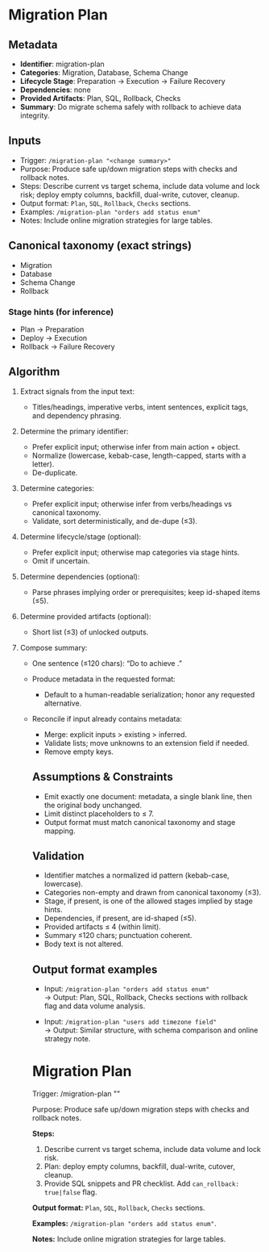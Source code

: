 # Migration Plan

## Metadata

- **Identifier**: migration-plan  
- **Categories**: Migration, Database, Schema Change  
- **Lifecycle Stage**: Preparation → Execution → Failure Recovery  
- **Dependencies**: none  
- **Provided Artifacts**: Plan, SQL, Rollback, Checks  
- **Summary**: Do migrate schema safely with rollback to achieve data integrity.

## Inputs

- Trigger: `/migration-plan "<change summary>"`  
- Purpose: Produce safe up/down migration steps with checks and rollback notes.  
- Steps: Describe current vs target schema, include data volume and lock risk; deploy empty columns, backfill, dual-write, cutover, cleanup.  
- Output format: `Plan`, `SQL`, `Rollback`, `Checks` sections.  
- Examples: `/migration-plan "orders add status enum"`  
- Notes: Include online migration strategies for large tables.

## Canonical taxonomy (exact strings)

- Migration
- Database
- Schema Change
- Rollback

### Stage hints (for inference)

- Plan → Preparation  
- Deploy → Execution  
- Rollback → Failure Recovery  

## Algorithm

1. Extract signals from the input text:  
   - Titles/headings, imperative verbs, intent sentences, explicit tags, and dependency phrasing.

2. Determine the primary identifier:  
   - Prefer explicit input; otherwise infer from main action + object.  
   - Normalize (lowercase, kebab-case, length-capped, starts with a letter).  
   - De-duplicate.

3. Determine categories:  
   - Prefer explicit input; otherwise infer from verbs/headings vs canonical taxonomy.  
   - Validate, sort deterministically, and de-dupe (≤3).

4. Determine lifecycle/stage (optional):  
   - Prefer explicit input; otherwise map categories via stage hints.  
   - Omit if uncertain.

5. Determine dependencies (optional):  
   - Parse phrases implying order or prerequisites; keep id-shaped items (≤5).  

6. Determine provided artifacts (optional):  
   - Short list (≤3) of unlocked outputs.

7. Compose summary:  
   - One sentence (≤120 chars): “Do <verb> <object> to achieve <outcome>.”

8. Produce metadata in the requested format:  
   - Default to a human-readable serialization; honor any requested alternative.

9. Reconcile if input already contains metadata:  
   - Merge: explicit inputs > existing > inferred.  
   - Validate lists; move unknowns to an extension field if needed.  
   - Remove empty keys.

## Assumptions & Constraints

- Emit exactly one document: metadata, a single blank line, then the original body unchanged.
- Limit distinct placeholders to ≤ 7.
- Output format must match canonical taxonomy and stage mapping.

## Validation

- Identifier matches a normalized id pattern (kebab-case, lowercase).  
- Categories non-empty and drawn from canonical taxonomy (≤3).  
- Stage, if present, is one of the allowed stages implied by stage hints.  
- Dependencies, if present, are id-shaped (≤5).  
- Provided artifacts ≤ 4 (within limit).  
- Summary ≤120 chars; punctuation coherent.  
- Body text is not altered.

## Output format examples

- Input: `/migration-plan "orders add status enum"`  
  → Output: Plan, SQL, Rollback, Checks sections with rollback flag and data volume analysis.  

- Input: `/migration-plan "users add timezone field"`  
  → Output: Similar structure, with schema comparison and online strategy note.

# Migration Plan

Trigger: /migration-plan "<change summary>"

Purpose: Produce safe up/down migration steps with checks and rollback notes.

**Steps:**

1. Describe current vs target schema, include data volume and lock risk.
2. Plan: deploy empty columns, backfill, dual-write, cutover, cleanup.
3. Provide SQL snippets and PR checklist. Add `can_rollback: true|false` flag.

**Output format:** `Plan`, `SQL`, `Rollback`, `Checks` sections.

**Examples:** `/migration-plan "orders add status enum"`.

**Notes:** Include online migration strategies for large tables.
